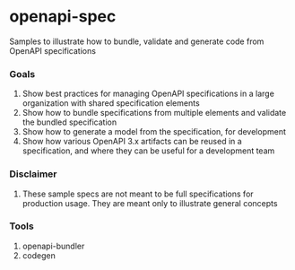 # openapi-spec
Samples to illustrate how to bundle, validate and generate code from OpenAPI specifications

### Goals
1. Show best practices for managing OpenAPI specifications in a large organization with shared specification elements
2. Show how to bundle specifications from multiple elements and validate the bundled specification
3. Show how to generate a model from the specification, for development
4. Show how various OpenAPI 3.x artifacts can be reused in a specification, and where they can be useful for a development team

### Disclaimer
1. These sample specs are not meant to be full specifications for production usage. They are meant only to illustrate general concepts 

### Tools
1. openapi-bundler
2. codegen
